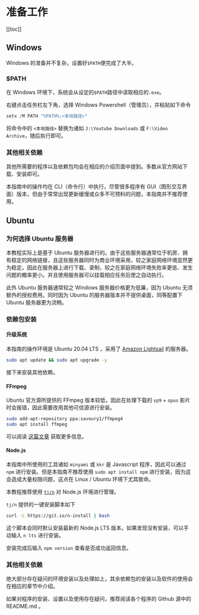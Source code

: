 # 准备工作

[[toc]]

## Windows

Windows 的准备并不复杂，设置好`$PATH`便完成了大半。

### $PATH

在 Windows 环境下，系统会从设定的`$PATH`路径中读取相应的`.exe`。

右键点击任务栏左下角，选择 Windows Powershell（管理员），并粘贴如下命令

```powershell
setx /M PATH "%PATH%;<本地路径>"
```
将命令中的 `<本地路径>` 替换为诸如 `J:\Youtube Downloads` 或 `F:\Video Archive`，随后执行即可。

### 其他相关依赖

其他所需要的程序以及依赖包均会在相应的介绍页面中提到。多数从官方网站下载、安装即可。

本指南中的操作均在 CLI（命令行）中执行，尽管很多程序有 GUI（图形交互界面）版本，但由于常常出现更新缓慢或众多不可预料的问题，本指南并不推荐使用。

## Ubuntu

### 为何选择 Ubuntu 服务器

本教程实际上是基于 Ubuntu 服务器进行的。由于这些服务器通常位于机房、拥有稳定的网络链接，且这些服务器同时为商业环境采用，较之家庭网络环境显然更为稳定。因此在服务器上进行下载、录制，较之在家庭网络环境失败率更低、发生问题的概率更小。并且使用服务器可以挂载相应任务后使之自动执行。

此外 Ubuntu 服务器通常较之 Windows 服务器价格更为低廉，因为 Ubuntu 无须额外的授权费用。同时因为 Ubuntu 的服务器版本并不提供桌面，同等配置下 Ubuntu 服务器更为流畅。

### 依赖包安装

#### 升级系统

本指南的操作环境是 Ubuntu 20.04 LTS ，采用了 [Amazon Lightsail](https://lightsail.aws.amazon.com/) 的服务器。

```bash
sudo apt update && sudo apt upgrade -y
```

接下来安装其他依赖。

#### FFmpeg

Ubuntu 官方源所提供的 FFmpeg 版本较低，因此在处理下载的 `vp9` + `opus` 影片时会报错，因此需要改用其他可信源进行安装。

```bash
sudo add-apt-repository ppa:savoury1/ffmpeg4
sudo apt install ffmpeg
```

可以阅读 [这篇文章](https://ubuntuhandbook.org/index.php/2021/05/install-ffmpeg-4-4-ppa-ubuntu-20-04-21-04/) 获取更多信息。

#### Node.js

本指南中所使用的工具诸如 `minyami` 或 `kkr` 是 Javascript 程序，因此可以通过 `npm` 进行安装。但是本指南不推荐使用 `sudo apt install npm` 进行安装，因为这会造成大量权限问题，这点在 Linux / Ubuntu 环境下尤其致命。

本教程推荐使用 [`tj/n`](https://github.com/tj/n) 对 Node.js 环境进行管理。

`tj/n` 提供的一键安装脚本如下

```bash
curl -L https://git.io/n-install | bash
```

这个脚本会同时默认安装最新的 Node.js LTS 版本。如果发现没有安装，可以手动输入 `n lts` 进行安装。

安装完成后输入 `npm version` 查看是否成功返回信息。

### 其他相关依赖

绝大部分存在疑问的环境安装以及处理如上，其余依赖包的安装以及软件的使用会在相应的章节中介绍。

如果对程序的安装、设置以及使用存在疑问，推荐阅读各个程序的 Github 源中的 README.md 。
